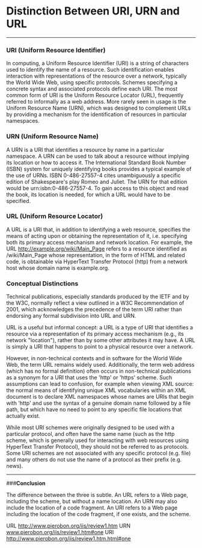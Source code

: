 **Distinction Between URI, URN and URL**
==================================

----------

### **URI (Uniform Resource Identifier)**

In computing, a Uniform Resource Identifier (URI) is a string of characters used to identify the name of a resource. Such identification enables interaction with representations of the resource over a network, typically the World Wide Web, using specific protocols. Schemes specifying a concrete syntax and associated protocols define each URI. The most common form of URI is the Uniform Resource Locator (URL), frequently referred to informally as a web address. More rarely seen in usage is the Uniform Resource Name (URN), which was designed to complement URLs by providing a mechanism for the identification of resources in particular namespaces.

### **URN (Uniform Resource Name)**

A URN is a URI that identifies a resource by name in a particular namespace. A URN can be used to talk about a resource without implying its location or how to access it.
The International Standard Book Number (ISBN) system for uniquely identifying books provides a typical example of the use of URNs. ISBN 0-486-27557-4 cites unambiguously a specific edition of Shakespeare's play Romeo and Juliet. The URN for that edition would be urn:isbn:0-486-27557-4. To gain access to this object and read the book, its location is needed, for which a URL would have to be specified.

### **URL (Uniform Resource Locator)**

A URL is a URI that, in addition to identifying a web resource, specifies the means of acting upon or obtaining the representation of it, i.e. specifying both its primary access mechanism and network location. For example, the URL http://example.org/wiki/Main_Page refers to a resource identified as /wiki/Main_Page whose representation, in the form of HTML and related code, is obtainable via HyperText Transfer Protocol (http) from a network host whose domain name is example.org.

### **Conceptual Distinctions**

Technical publications, especially standards produced by the IETF and by the W3C, normally reflect a view outlined in a W3C Recommendation of 2001, which acknowledges the precedence of the term URI rather than endorsing any formal subdivision into URL and URN.

URL is a useful but informal concept: a URL is a type of URI that identifies a resource via a representation of its primary access mechanism (e.g., its network "location"), rather than by some other attributes it may have.
A URL is simply a URI that happens to point to a physical resource over a network.

However, in non-technical contexts and in software for the World Wide Web, the term URL remains widely used. Additionally, the term web address (which has no formal definition) often occurs in non-technical publications as a synonym for a URI that uses the 'http' or 'https' scheme. Such assumptions can lead to confusion, for example when viewing XML source: the normal means of identifying unique XML vocabularies within an XML document is to declare XML namespaces whose names are URIs that begin with 'http' and use the syntax of a genuine domain name followed by a file path, but which have no need to point to any specific file locations that actually exist.

While most URI schemes were originally designed to be used with a particular protocol, and often have the same name (such as the http scheme, which is generally used for interacting with web resources using HyperText Transfer Protocol), they should not be referred to as protocols. Some URI schemes are not associated with any specific protocol (e.g. file) and many others do not use the name of a protocol as their prefix (e.g. news).

----------

###**Conclusion**

The difference between the three is subtle. An URL refers to a Web page, including the scheme, but without a name location. An URN may also include the location of a code fragment. An URI refers to a Web page including the location of the code fragment, if one exists, and the scheme.

URL	http://www.pierobon.org/iis/review1.htm
URN	www.pierobon.org/iis/review1.htm#one
URI	http://www.pierobon.org/iis/review1.htm.html#one